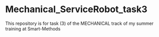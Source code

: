 # Mechanical_ServiceRobot_task3
This repository is for task (3) of the MECHANICAL track of my summer training at Smart-Methods
